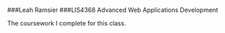 ###Leah Ramsier
###LIS4368 Advanced Web Applications Development

The coursework I complete for this class.
